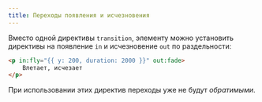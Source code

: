 ```yaml
---
title: Переходы появления и исчезновения
---
```


Вместо одной директивы `transition`, элементу можно установить директивы на появление `in` и исчезновение `out` по раздельности:

```html
<p in:fly="{{ y: 200, duration: 2000 }}" out:fade>
	Влетает, исчезает
</p>
```

При использовании этих директив переходы уже не будут *обратимыми*.